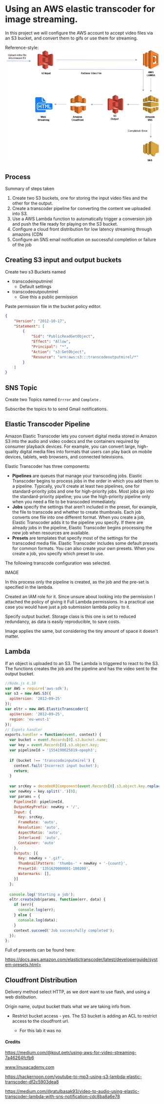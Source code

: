 #  Using an AWS elastic transcoder for image streaming. 

In this project we will configure the AWS account to accept video files via an S3 bucket, and convert them to gifs or use them for streaming. 

Reference-style: 
![alt text][logo]

[logo]: https://github.com/MyMirelHub/AWS_VideoStreaming/blob/master/images/Elastic%20Transcode.png?raw=true "Logo Title Text 2"
## Process 

Summary of steps taken 

1. Create two S3 buckets, one for storing the input video files and the other for the output. 
2. Create a transcoder pipeline for converting the content we uploaded into S3.
3. Use a AWS Lambda function to automatically trigger a conversion job and push the file ready for playing on the S3 bucket.
4. Configure a cloud front distribution for low latency streaming through amazons (CDN
5. Configure an SNS email notification on successful completion or failure of the job

## Creating S3 input and output buckets

 Create two s3 Buckets named

- transcodeinputmirel
  - Default settings
- transcodeoutpoutmirel 
  - Give this a public permission

Paste permission file in the bucket policy editor. 

```json
{
    "Version": "2012-10-17",
    "Statement": [
        {
            "Sid": "PublicReadGetObject",
            "Effect": "Allow",
            "Principal": "*",
            "Action": "s3:GetObject",
            "Resource": "arn:aws:s3:::transcodeoutputmirel/*"
        }
    ]
}
```



## SNS Topic 

Create two Topics named ```Errror``` and ```Complete``` . 

Subscribe the topics to to send Gmail notifications. 



## Elastic Transcoder Pipeline

Amazon Elastic Transcoder lets you convert digital media stored in Amazon S3 into the audio and video codecs and the containers required by consumer playback devices. For example, you can convert large, high-quality digital media files into formats that users can play back on mobile devices, tablets, web browsers, and connected televisions.

Elastic Transcoder has three components:

- **Pipelines** are queues that manage your transcoding jobs. Elastic Transcoder begins to process jobs in the order in which you add them to a pipeline. Typically, you’ll create at least two pipelines, one for standard-priority jobs and one for high-priority jobs. Most jobs go into the standard-priority pipeline; you use the high-priority pipeline only when you need a file to be transcoded immediately.
- **Jobs** specify the settings that aren’t included in the preset, for example, the file to transcode and whether to create thumbnails. Each job converts one file into one different format. When you create a job, Elastic Transcoder adds it to the pipeline you specify. If there are already jobs in the pipeline, Elastic Transcoder begins processing the new job when resources are available.
- **Presets** are templates that specify most of the settings for the transcoded media file. Elastic Transcoder includes some default presets for common formats. You can also create your own presets. When you create a job, you specify which preset to use.



The following transcode configuration was selected. 

IMAGE

In this process only the pipeline is created, as the job and the pre-set is specified in the lambda. 

Created an IAM role for it. Since unsure about looking into the permission I attached the policy of giving it Full Lambda permissions. In a practical use case you would have just a job submission lambda policy to it. 

Specify output bucket. Storage class is this one is set to reduced redundancy, as data is easily reproducible, to save costs. 

 Image applies the same, but considering the tiny amount of space it doesn't matter. 



## Lambda 

If an object is uploaded to an S3. The Lambda is triggered to react to the S3. The functions creates the job and the pipeline and has the video sent to the output bucket. 

```js
//Node.js 6.10 
var AWS = require('aws-sdk');
var s3 = new AWS.S3({
  apiVersion: '2012–09–25'
});
var eltr = new AWS.ElasticTranscoder({
  apiVersion: '2012–09–25',
  region: 'eu-west-1'
});
// Expots handler 
exports.handler = function(event, context) {
  var bucket = event.Records[0].s3.bucket.name;
  var key = event.Records[0].s3.object.key;
  var pipelineId = '1554190625819-opoph3';

  if (bucket !== 'transcodeinputmirel') {
    context.fail('Incorrect input bucket');
    return;
  }
  
  var srcKey = decodeURIComponent(event.Records[0].s3.object.key.replace(/\+/g, " ")); // the object may have spaces  
  var newKey = key.split('.')[0];
  var params = {
    PipelineId: pipelineId,
    OutputKeyPrefix: newKey + '/',
    Input: {
      Key: srcKey,
      FrameRate: 'auto',
      Resolution: 'auto',
      AspectRatio: 'auto',
      Interlaced: 'auto',
      Container: 'auto'
    },
    Outputs: [{
      Key: newKey + '.gif',
      ThumbnailPattern: 'thumbs-' + newKey + '-{count}',
      PresetId: '1351620000001-100200',
      Watermarks: [],
    }]
  };
 
  console.log('Starting a job');
  eltr.createJob(params, function(err, data) {
    if (err){
      console.log(err);
    } else {
      console.log(data);
    }
    context.succeed('Job successfully completed');
  });
};
```

Full of presents can be found here: 

https://docs.aws.amazon.com/elastictranscoder/latest/developerguide/system-presets.html>

## Cloudfront Distribution 

Delivery method select HTTP, as we dont want to use flash, and using a web distibution. 

Origin name, output bucket thats what we are taking info from. 

- Restrict bucket access - yes.  The S3 bucket is adding an ACL to restrict access to the cloudfront url. 

  - For this lab it was no

  

#### Credits

<https://medium.com/@kout.petr/using-aws-for-video-streaming-7a46264fcfb6>

www.linuxacademy.com

<https://hackernoon.com/youtube-to-mp3-using-s3-lambda-elastic-transcoder-df2c5903dea8>

<https://medium.com/@ratulbasak93/video-to-audio-using-elastic-transcoder-lambda-with-sns-notification-cdc8ba8a6e78>

 
